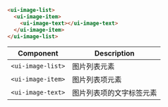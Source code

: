 ```html
<ui-image-list>
  <ui-image-item>
    <ui-image-text></ui-image-text>
  </ui-image-item>
</ui-image-list>
```

| Component         | Description              |
| ----------------- | ------------------------ |
| `<ui-image-list>` | 图片列表元素             |
| `<ui-image-item>` | 图片列表项元素           |
| `<ui-image-text>` | 图片列表项的文字标签元素 |
